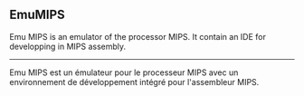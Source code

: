 EmuMIPS
-----

Emu MIPS is an emulator of the processor MIPS.
It contain an IDE for developping in MIPS assembly.

-----

Emu MIPS est un émulateur pour le processeur MIPS
avec un environnement de développement intégré pour l'assembleur MIPS.
